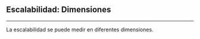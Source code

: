 ## Escalabilidad: Dimensiones
---------------------------

La escalabilidad se puede medir en diferentes dimensiones.

